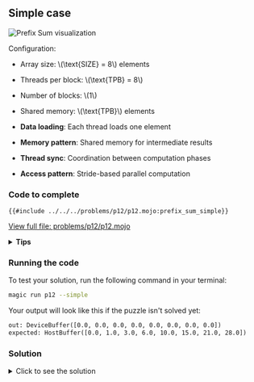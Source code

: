 ## Simple case

![Prefix Sum visualization](https://raw.githubusercontent.com/srush/GPU-Puzzles/main/GPU_puzzlers_files/GPU_puzzlers_58_1.svg)


Configuration:
- Array size: \\(\\text{SIZE} = 8\\) elements
- Threads per block: \\(\\text{TPB} = 8\\)
- Number of blocks: \\(1\\)
- Shared memory: \\(\\text{TPB}\\) elements

- **Data loading**: Each thread loads one element
- **Memory pattern**: Shared memory for intermediate results
- **Thread sync**: Coordination between computation phases
- **Access pattern**: Stride-based parallel computation

### Code to complete

```mojo
{{#include ../../../problems/p12/p12.mojo:prefix_sum_simple}}
```
<a href="{{#include ../_includes/repo_url.md}}/blob/main/problems/p12/p12.mojo" class="filename">View full file: problems/p12/p12.mojo</a>

<details>
<summary><strong>Tips</strong></summary>

<div class="solution-tips">

1. Load data into `shared[local_i]`
2. Use `offset = 1` and double it each step
3. Add elements where `local_i >= offset`
4. Call `barrier()` between steps
</div>
</details>

### Running the code

To test your solution, run the following command in your terminal:

```bash
magic run p12 --simple
```

Your output will look like this if the puzzle isn't solved yet:
```txt
out: DeviceBuffer([0.0, 0.0, 0.0, 0.0, 0.0, 0.0, 0.0, 0.0])
expected: HostBuffer([0.0, 1.0, 3.0, 6.0, 10.0, 15.0, 21.0, 28.0])
```

### Solution

<details>
<summary>Click to see the solution</summary>

```mojo
{{#include ../../../solutions/p12/p12.mojo:prefix_sum_simple_solution}}
```

<div class="solution-explanation">

The parallel (inclusive) prefix-sum algorithm works as follows:

### Setup & Configuration
- TPB (Threads Per Block) = 8
- SIZE (Array Size) = 8
- BLOCKS = 1

### Thread Mapping

- `thread_idx.x`: `[0   1   2   3   4   5   6   7]  (local_i)`
- `block_idx.x`:  `[0   0   0   0   0   0   0   0]`
- `global_i`:     `[0   1   2   3   4   5   6   7]  (block_idx.x * TPB + thread_idx.x)`

### Initial Load to Shared Memory

```txt
Threads:      T0   T1   T2   T3   T4   T5   T6   T7
Input array:  [0    1    2    3    4    5    6    7]
shared[]:     [0    1    2    3    4    5    6    7]
               ↑    ↑    ↑    ↑    ↑    ↑    ↑    ↑
              T0   T1   T2   T3   T4   T5   T6   T7
```

### Offset = 1: First Parallel Step

Active threads: `T1 T2 T3 T4 T5 T6 T7` (where `local_i >= 1`)

```txt
Before:      [0    1    2    3    4    5    6    7]
Add:              +0   +1   +2   +3   +4   +5   +6
                   |    |    |    |    |    |    |
Result:      [0    1    3    6    7    9    11   13]
                   ↑    ↑    ↑    ↑    ↑    ↑    ↑
                  T1   T2   T3   T4   T5   T6   T7
```

### Offset = 2: Second Parallel Step

Active threads: `T2 T3 T4 T5 T6 T7` (where `local_i >= 2`)

```txt
Before:      [0    1    3    6    7    9    11   13]
Add:                   +0   +1   +3   +6   +7   +9
                        |    |    |    |    |    |
Result:      [0    1    3    7    10   15   18   22]
                        ↑    ↑    ↑    ↑    ↑    ↑
                       T2   T3   T4   T5   T6   T7
```

### Offset = 4: Third Parallel Step

Active threads: `T4 T5 T6 T7` (where `local_i >= 4`)

```txt
Before:      [0    1    3    7    10   15   18   22]
Add:                              +0   +1   +3   +7
                                  |    |    |    |
Result:      [0    1    3    7    10   16   21   28]
                                  ↑    ↑    ↑    ↑
                                  T4   T5   T6   T7
```

### Final Write to Output

```txt
Threads:      T0   T1   T2   T3   T4   T5   T6   T7
global_i:     0    1    2    3    4    5    6    7
out[]:       [0    1    3    7    10   16   21   28]
              ↑    ↑    ↑    ↑    ↑    ↑    ↑    ↑
              T0   T1   T2   T3   T4   T5   T6   T7
```

### Thread-by-Thread Execution

**T0 (`local_i=0`):**

- Loads `shared[0] = 0`
- Never adds (`local_i < offset` always)
- Writes `out[0] = 0`

**T1 (`local_i=1`):**

- Loads `shared[1] = 1`
- `offset=1`: adds `shared[0] = 1`
- `offset=2,4`: no action (`local_i < offse`t`)
- Writes `out[1] = 1`

**T2 (`local_i=2`):**

- Loads `shared[2] = 2`
- `offset=1`: adds `shared[1] = 3`
- `offset=2`: adds `shared[0] = 3`
- `offset=4`: no action
- Writes `out[2] = 3`

**T3 (`local_i=3`):**

- Loads `shared[3] = 3`
- `offset=1`: adds `shared[2] = 6`
- `offset=2`: adds `shared[1] = 7`
- `offset=4`: no action
- Writes `out[3] = 7`

**T4 (`local_i=4`):**

- Loads `shared[4] = 4`
- `offset=1`: adds `shared[3] = 7`
- `offset=2`: adds `shared[2] = 10`
- `offset=4`: adds `shared[0] = 10`
- Writes `out[4] = 10`

The solution ensures correct synchronization between phases using `barrier()` and handles array bounds checking with `if global_i < size`.
</div>
</details>
